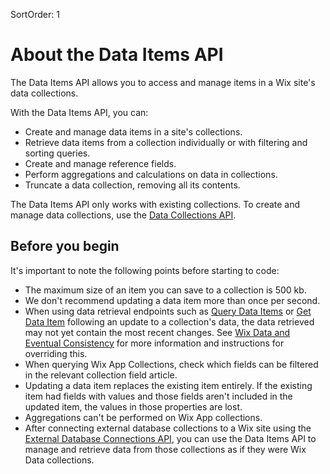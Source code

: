 SortOrder: 1
# About the Data Items API

The Data Items API allows you to access and manage items in a Wix site's data collections.

With the Data Items API, you can:

+ Create and manage data items in a site's collections.
+ Retrieve data items from a collection individually or with filtering and sorting queries.
+ Create and manage reference fields.
+ Perform aggregations and calculations on data in collections.
+ Truncate a data collection, removing all its contents.

The Data Items API only works with existing collections. To create and manage data collections, use the [Data Collections API](/docs/wix-data/data-collections).

## Before you begin

It's important to note the following points before starting to code:

+ The maximum size of an item you can save to a collection is 500 kb.
+ We don't recommend updating a data item more than once per second.
+ When using data retrieval endpoints such as [Query Data Items](/docs/wix-data/data-items/query-data-items) or [Get Data Item](/docs/wix-data/data-items/get-data-item) following an update to a collection's data, the data retrieved may not yet contain the most recent changes. See [Wix Data and Eventual Consistency](/docs/wix-data/eventual-consistency) for more information and instructions for overriding this.
+ When querying Wix App Collections, check which fields can be filtered in the relevant collection field article.
+ Updating a data item replaces the existing item entirely. If the existing item had fields with values and those fields aren't included in the updated item, the values in those properties are lost.
+ Aggregations can't be performed on Wix App collections.
+ After connecting external database collections to a Wix site using the [External Database Connections API](/docs/wix-data/external-database-connections), you can use the Data Items API to manage and retrieve data from those collections as if they were Wix Data collections.
